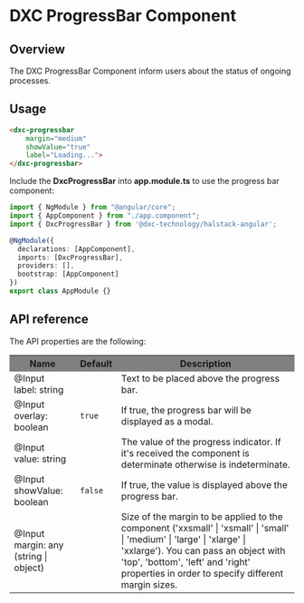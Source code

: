 # DXC ProgressBar Component

## Overview

The DXC ProgressBar Component inform users about the status of ongoing processes.

## Usage

```html
<dxc-progressbar 
    margin="medium" 
    showValue="true" 
    label="Loading...">
</dxc-progressbar>
```

Include the **DxcProgressBar** into **app.module.ts** to use the progress bar component:

```ts
import { NgModule } from "@angular/core";
import { AppComponent } from "./app.component";
import { DxcProgressBar } from '@dxc-technology/halstack-angular';

@NgModule({
  declarations: [AppComponent],
  imports: [DxcProgressBar],
  providers: [],
  bootstrap: [AppComponent]
})
export class AppModule {}
```

## API reference

The API properties are the following:

<table>
    <tr style="background-color: grey">
        <th>Name</th>
        <th>Default</th>
        <th>Description</th>
    </tr>
    <tr>
        <td>@Input<br>label: string</td>
        <td></td>
        <td>Text to be placed above the progress bar.</td>
    </tr>
    <tr>
        <td>@Input<br>overlay: boolean</td>
        <td>
        <code>true</code>
        </td>
        <td>If true, the progress bar will be displayed as a modal.</td>
    </tr>
    <tr>
        <td>@Input<br>value: string</td>
        <td></td>
        <td>
        The value of the progress indicator. If it's received the component is
        determinate otherwise is indeterminate.
        </td>
    </tr>
    <tr>
        <td>@Input<br>showValue: boolean</td>
        <td>
        <code>false</code>
        </td>
        <td>If true, the value is displayed above the progress bar.</td>
    </tr>
    <tr>
        <td>@Input<br>margin: any (string | object)</td>
        <td></td>
        <td>
        Size of the margin to be applied to the component ('xxsmall' | 'xsmall' |
        'small' | 'medium' | 'large' | 'xlarge' | 'xxlarge'). You can pass an
        object with 'top', 'bottom', 'left' and 'right' properties in order to
        specify different margin sizes.
        </td>
    </tr>
</table>
